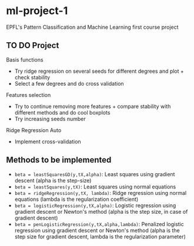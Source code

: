 ml-project-1
============

EPFL's Pattern Classification and Machine Learning first course project

## TO DO Project 

Basis functions
- Try ridge regression on several seeds for different degrees and plot + check stability
- Select a few degrees and do cross validation

Features selection
- Try to continue removing more features + compare stability with different methods and do cool boxplots
- Try increasing seeds number

Ridge Regression Auto
- Implement cross-validation

## Methods to be implemented

- `beta = leastSquaresGD(y,tX,alpha)`: Least squares using gradient descent (alpha is the step-size)
- `beta = leastSquares(y,tX)`: Least squares using normal equations
- `beta = ridgeRegression(y,tX, lambda)`: Ridge regression using normal equations (lambda is the regularization coefficient)
- `beta = logisticRegression(y,tX,alpha)`: Logistic regression using gradient descent or Newton's method (alpha is the step size, in case of gradient descent)
- `beta = penLogisticRegression(y,tX,alpha,lambda)`: Penalized logistic regression using gradient descent or Newton's method (alpha is the step size for gradient descent, lambda is the regularization parameter)